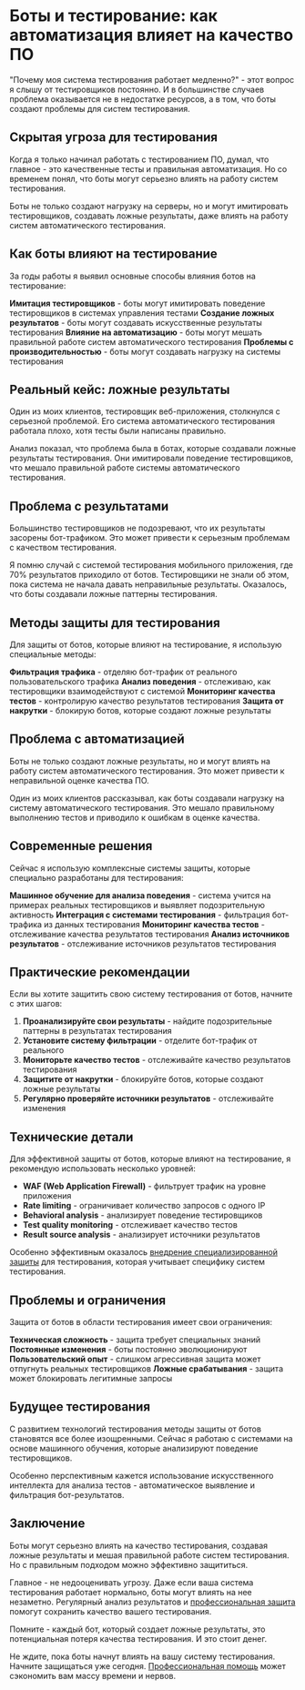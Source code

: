 # Боты и тестирование: как автоматизация влияет на качество ПО

"Почему моя система тестирования работает медленно?" - этот вопрос я слышу от тестировщиков постоянно. И в большинстве случаев проблема оказывается не в недостатке ресурсов, а в том, что боты создают проблемы для систем тестирования.

## Скрытая угроза для тестирования

Когда я только начинал работать с тестированием ПО, думал, что главное - это качественные тесты и правильная автоматизация. Но со временем понял, что боты могут серьезно влиять на работу систем тестирования.

Боты не только создают нагрузку на серверы, но и могут имитировать тестировщиков, создавать ложные результаты, даже влиять на работу систем автоматического тестирования.

## Как боты влияют на тестирование

За годы работы я выявил основные способы влияния ботов на тестирование:

**Имитация тестировщиков** - боты могут имитировать поведение тестировщиков в системах управления тестами
**Создание ложных результатов** - боты могут создавать искусственные результаты тестирования
**Влияние на автоматизацию** - боты могут мешать правильной работе систем автоматического тестирования
**Проблемы с производительностью** - боты могут создавать нагрузку на системы тестирования

## Реальный кейс: ложные результаты

Один из моих клиентов, тестировщик веб-приложения, столкнулся с серьезной проблемой. Его система автоматического тестирования работала плохо, хотя тесты были написаны правильно.

Анализ показал, что проблема была в ботах, которые создавали ложные результаты тестирования. Они имитировали поведение тестировщиков, что мешало правильной работе системы автоматического тестирования.

## Проблема с результатами

Большинство тестировщиков не подозревают, что их результаты засорены бот-трафиком. Это может привести к серьезным проблемам с качеством тестирования.

Я помню случай с системой тестирования мобильного приложения, где 70% результатов приходило от ботов. Тестировщики не знали об этом, пока система не начала давать неправильные результаты. Оказалось, что боты создавали ложные паттерны тестирования.

## Методы защиты для тестирования

Для защиты от ботов, которые влияют на тестирование, я использую специальные методы:

**Фильтрация трафика** - отделяю бот-трафик от реального пользовательского трафика
**Анализ поведения** - отслеживаю, как тестировщики взаимодействуют с системой
**Мониторинг качества тестов** - контролирую качество результатов тестирования
**Защита от накрутки** - блокирую ботов, которые создают ложные результаты

## Проблема с автоматизацией

Боты не только создают ложные результаты, но и могут влиять на работу систем автоматического тестирования. Это может привести к неправильной оценке качества ПО.

Один из моих клиентов рассказывал, как боты создавали нагрузку на систему автоматического тестирования. Это мешало правильному выполнению тестов и приводило к ошибкам в оценке качества.

## Современные решения

Сейчас я использую комплексные системы защиты, которые специально разработаны для тестирования:

**Машинное обучение для анализа поведения** - система учится на примерах реальных тестировщиков и выявляет подозрительную активность
**Интеграция с системами тестирования** - фильтрация бот-трафика из данных тестирования
**Мониторинг качества тестов** - отслеживание качества результатов тестирования
**Анализ источников результатов** - отслеживание источников результатов тестирования

## Практические рекомендации

Если вы хотите защитить свою систему тестирования от ботов, начните с этих шагов:

1. **Проанализируйте свои результаты** - найдите подозрительные паттерны в результатах тестирования
2. **Установите систему фильтрации** - отделите бот-трафик от реального
3. **Мониторьте качество тестов** - отслеживайте качество результатов тестирования
4. **Защитите от накрутки** - блокируйте ботов, которые создают ложные результаты
5. **Регулярно проверяйте источники результатов** - отслеживайте изменения

## Технические детали

Для эффективной защиты от ботов, которые влияют на тестирование, я рекомендую использовать несколько уровней:

- **WAF (Web Application Firewall)** - фильтрует трафик на уровне приложения
- **Rate limiting** - ограничивает количество запросов с одного IP
- **Behavioral analysis** - анализирует поведение тестировщиков
- **Test quality monitoring** - отслеживает качество тестов
- **Result source analysis** - анализирует источники результатов

Особенно эффективным оказалось [внедрение специализированной защиты](https://progaem.com/ustanovka-antibота-usluga-po-zashhite-ot-botов-vashih-sajtов-na-различных-cms-системах.html) для тестирования, которая учитывает специфику систем тестирования.

## Проблемы и ограничения

Защита от ботов в области тестирования имеет свои ограничения:

**Техническая сложность** - защита требует специальных знаний
**Постоянные изменения** - боты постоянно эволюционируют
**Пользовательский опыт** - слишком агрессивная защита может отпугнуть реальных тестировщиков
**Ложные срабатывания** - защита может блокировать легитимные запросы

## Будущее тестирования

С развитием технологий тестирования методы защиты от ботов становятся все более изощренными. Сейчас я работаю с системами на основе машинного обучения, которые анализируют поведение тестировщиков.

Особенно перспективным кажется использование искусственного интеллекта для анализа тестов - автоматическое выявление и фильтрация бот-результатов.

## Заключение

Боты могут серьезно влиять на качество тестирования, создавая ложные результаты и мешая правильной работе систем тестирования. Но с правильным подходом можно эффективно защититься.

Главное - не недооценивать угрозу. Даже если ваша система тестирования работает нормально, боты могут влиять на нее незаметно. Регулярный анализ результатов и [профессиональная защита](https://progaem.com/ustanovka-antibота-usluga-po-zashhite-ot-botов-vashih-sajtов-na-различных-cms-системах.html) помогут сохранить качество вашего тестирования.

Помните - каждый бот, который создает ложные результаты, это потенциальная потеря качества тестирования. И это стоит денег.

Не ждите, пока боты начнут влиять на вашу систему тестирования. Начните защищаться уже сегодня. [Профессиональная помощь](https://progaem.com/ustanovka-antibота-usluga-po-zashhite-ot-botов-vashih-sajtов-na-различных-cms-системах.html) может сэкономить вам массу времени и нервов.
